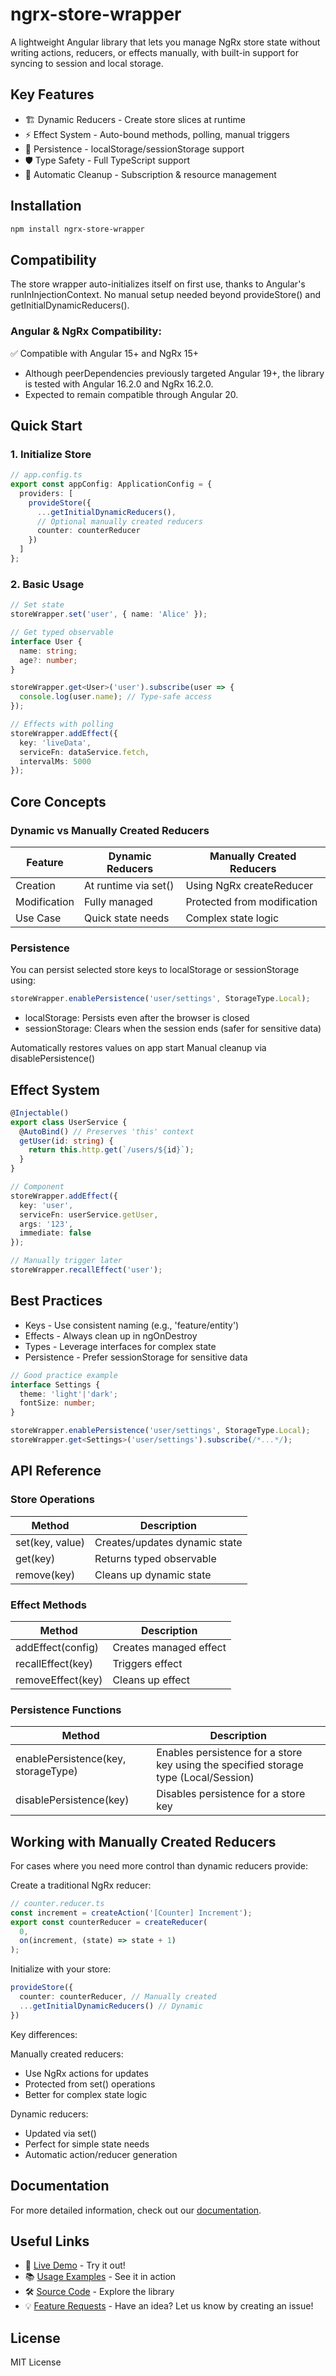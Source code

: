 # ngrx-store-wrapper

A lightweight Angular library that lets you manage NgRx store state without writing actions, reducers, or effects manually, with built-in support for syncing to session and local storage.

## Key Features

- 🏗️ Dynamic Reducers - Create store slices at runtime
- ⚡ Effect System - Auto-bound methods, polling, manual triggers
- 💾 Persistence - localStorage/sessionStorage support
- 🛡️ Type Safety - Full TypeScript support
- 🧹 Automatic Cleanup - Subscription & resource management

## Installation

```bash
npm install ngrx-store-wrapper
```

## Compatibility
The store wrapper auto-initializes itself on first use, thanks to Angular's runInInjectionContext.
No manual setup needed beyond provideStore() and getInitialDynamicReducers().

### Angular & NgRx Compatibility:

✅ Compatible with Angular 15+ and NgRx 15+

- Although peerDependencies previously targeted Angular 19+, the library is tested with Angular 16.2.0 and NgRx 16.2.0.
- Expected to remain compatible through Angular 20.

## Quick Start

### 1. Initialize Store

```typescript
// app.config.ts
export const appConfig: ApplicationConfig = {
  providers: [
    provideStore({
      ...getInitialDynamicReducers(),
      // Optional manually created reducers
      counter: counterReducer 
    })
  ]
};
```

### 2. Basic Usage

```typescript
// Set state
storeWrapper.set('user', { name: 'Alice' });

// Get typed observable
interface User {
  name: string;
  age?: number;
}

storeWrapper.get<User>('user').subscribe(user => {
  console.log(user.name); // Type-safe access
});

// Effects with polling
storeWrapper.addEffect({
  key: 'liveData',
  serviceFn: dataService.fetch,
  intervalMs: 5000
});
```

## Core Concepts

### Dynamic vs Manually Created Reducers

| Feature | Dynamic Reducers | Manually Created Reducers |
|---------|------------------|---------------------------|
| Creation | At runtime via set() | Using NgRx createReducer |
| Modification | Fully managed | Protected from modification |
| Use Case | Quick state needs | Complex state logic |

### Persistence
You can persist selected store keys to localStorage or sessionStorage using:

```typescript
storeWrapper.enablePersistence('user/settings', StorageType.Local);
```

- localStorage: Persists even after the browser is closed
- sessionStorage: Clears when the session ends (safer for sensitive data)

Automatically restores values on app start
Manual cleanup via disablePersistence()

## Effect System

```typescript
@Injectable()
export class UserService {
  @AutoBind() // Preserves 'this' context
  getUser(id: string) {
    return this.http.get(`/users/${id}`);
  }
}

// Component
storeWrapper.addEffect({
  key: 'user',
  serviceFn: userService.getUser,
  args: '123',
  immediate: false
});

// Manually trigger later
storeWrapper.recallEffect('user');
```

## Best Practices

- Keys - Use consistent naming (e.g., 'feature/entity')
- Effects - Always clean up in ngOnDestroy
- Types - Leverage interfaces for complex state
- Persistence - Prefer sessionStorage for sensitive data

```typescript
// Good practice example
interface Settings {
  theme: 'light'|'dark';
  fontSize: number;
}

storeWrapper.enablePersistence('user/settings', StorageType.Local);
storeWrapper.get<Settings>('user/settings').subscribe(/*...*/);
```

## API Reference

### Store Operations

| Method | Description |
|--------|-------------|
| set(key, value) | Creates/updates dynamic state |
| get<T>(key) | Returns typed observable |
| remove(key) | Cleans up dynamic state |

### Effect Methods

| Method | Description |
|--------|-------------|
| addEffect(config) | Creates managed effect |
| recallEffect(key) | Triggers effect |
| removeEffect(key) | Cleans up effect |

### Persistence Functions

| Method | Description |
|--------|-------------|
| enablePersistence(key, storageType) | Enables persistence for a store key using the specified storage type (Local/Session) |
| disablePersistence(key) | Disables persistence for a store key |

## Working with Manually Created Reducers

For cases where you need more control than dynamic reducers provide:

Create a traditional NgRx reducer:

```typescript
// counter.reducer.ts
const increment = createAction('[Counter] Increment');
export const counterReducer = createReducer(
  0,
  on(increment, (state) => state + 1)
);
```

Initialize with your store:

```typescript
provideStore({
  counter: counterReducer, // Manually created
  ...getInitialDynamicReducers() // Dynamic
})
```

Key differences:

Manually created reducers:
- Use NgRx actions for updates
- Protected from set() operations
- Better for complex state logic

Dynamic reducers:
- Updated via set()
- Perfect for simple state needs
- Automatic action/reducer generation

## Documentation

For more detailed information, check out our [documentation](./docs/index.md).

## Useful Links

- 🚀 [Live Demo](https://ngrx-store-helper.vercel.app/) - Try it out!
- 📚 [Usage Examples](https://github.com/himanshuarora111/ngrx-store-helper) - See it in action
- 🛠️ [Source Code](https://github.com/himanshuarora111/ngrx-store-wrapper) - Explore the library
- 💡 [Feature Requests](https://github.com/himanshuarora111/ngrx-store-wrapper/issues/new?template=feature_request.md) - Have an idea? Let us know by creating an issue!

## License

MIT License